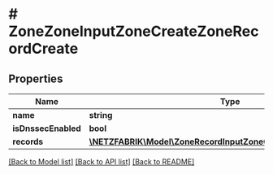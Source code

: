 # # ZoneZoneInputZoneCreateZoneRecordCreate

## Properties

Name | Type | Description | Notes
------------ | ------------- | ------------- | -------------
**name** | **string** |  |
**isDnssecEnabled** | **bool** |  | [optional]
**records** | [**\NETZFABRIK\Model\ZoneRecordInputZoneCreateZoneRecordCreate[]**](ZoneRecordInputZoneCreateZoneRecordCreate.md) |  | [optional]

[[Back to Model list]](../../README.md#models) [[Back to API list]](../../README.md#endpoints) [[Back to README]](../../README.md)
